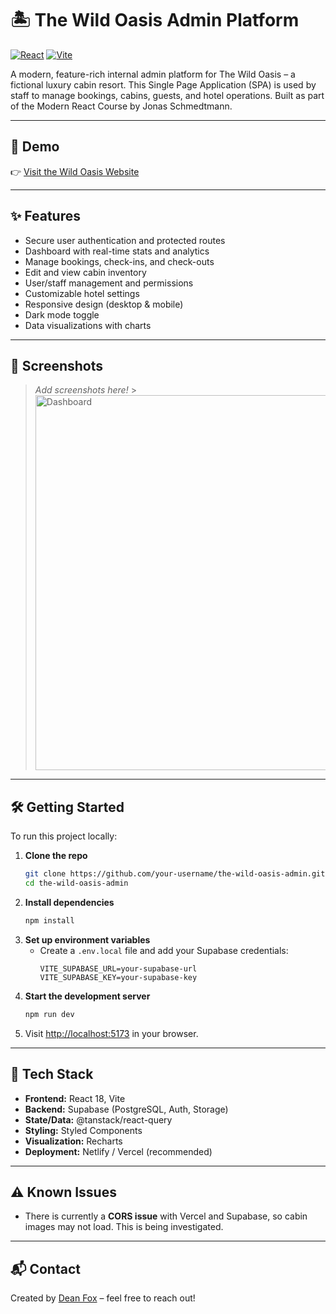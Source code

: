 # 🏝️ The Wild Oasis Admin Platform

[![React](https://img.shields.io/badge/React-2023-blue?logo=react&style=flat-square)](https://react.dev/) [![Vite](https://img.shields.io/badge/Built%20with-Vite-646CFF?logo=vite&style=flat-square)](https://vitejs.dev/)

A modern, feature-rich internal admin platform for The Wild Oasis – a fictional luxury cabin resort. This Single Page Application (SPA) is used by staff to manage bookings, cabins, guests, and hotel operations. Built as part of the Modern React Course by Jonas Schmedtmann.

---

## 🚀 Demo

👉 [Visit the Wild Oasis Website](https://the-wildest-oasis-lime.vercel.app/)

---

## ✨ Features

- Secure user authentication and protected routes
- Dashboard with real-time stats and analytics
- Manage bookings, check-ins, and check-outs
- Edit and view cabin inventory
- User/staff management and permissions
- Customizable hotel settings
- Responsive design (desktop & mobile)
- Dark mode toggle
- Data visualizations with charts

---

## 📸 Screenshots

> _Add screenshots here!_ > <img src="./screenshots/dashboard.png" width="600" alt="Dashboard" />

---

## 🛠️ Getting Started

To run this project locally:

1. **Clone the repo**
   ```bash
   git clone https://github.com/your-username/the-wild-oasis-admin.git
   cd the-wild-oasis-admin
   ```
2. **Install dependencies**
   ```bash
   npm install
   ```
3. **Set up environment variables**
   - Create a `.env.local` file and add your Supabase credentials:
     ```env
     VITE_SUPABASE_URL=your-supabase-url
     VITE_SUPABASE_KEY=your-supabase-key
     ```
4. **Start the development server**
   ```bash
   npm run dev
   ```
5. Visit [http://localhost:5173](http://localhost:5173) in your browser.

---

## 🧰 Tech Stack

- **Frontend:** React 18, Vite
- **Backend:** Supabase (PostgreSQL, Auth, Storage)
- **State/Data:** @tanstack/react-query
- **Styling:** Styled Components
- **Visualization:** Recharts
- **Deployment:** Netlify / Vercel (recommended)

---

## ⚠️ Known Issues

- There is currently a **CORS issue** with Vercel and Supabase, so cabin images may not load. This is being investigated.

---

## 📬 Contact

Created by [Dean Fox](https://github.com/deanfoxcd) – feel free to reach out!
